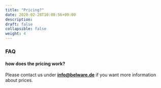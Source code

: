 ```yaml
---
title: "Pricing?"
date: 2020-02-28T10:08:56+09:00
description: 
draft: false
collapsible: false
weight: 4
---
```

### FAQ

#### how does the pricing work?

Please contact us under **info@belware.de** if you want more information about prices.